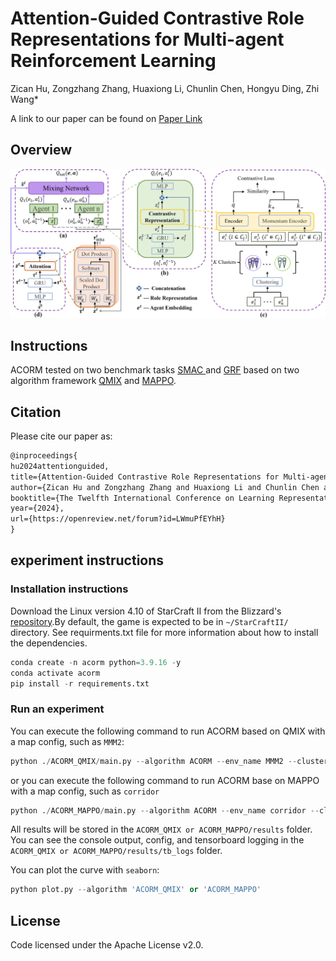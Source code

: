 # **Attention-Guided Contrastive Role Representations for Multi-agent Reinforcement Learning**

Zican Hu, Zongzhang Zhang, Huaxiong Li, Chunlin Chen, Hongyu Ding, Zhi Wang*

A link to our paper can be found on [Paper Link](https://openreview.net/forum?id=LWmuPfEYhH)

## **Overview**

![ACORM_QMIX](./ACORM_QMIX.jpg)

## **Instructions**

ACORM tested on two benchmark tasks [SMAC ](https://github.com/oxwhirl/smac) and [GRF](https://github.com/google-research/football) based on two algorithm framework [QMIX](https://arxiv.org/abs/1803.11485) and [MAPPO](https://arxiv.org/abs/2103.01955).

## **Citation**

Please cite our paper as:
```tex
@inproceedings{
hu2024attentionguided,
title={Attention-Guided Contrastive Role Representations for Multi-agent Reinforcement Learning},
author={Zican Hu and Zongzhang Zhang and Huaxiong Li and Chunlin Chen and Hongyu Ding and Zhi Wang},
booktitle={The Twelfth International Conference on Learning Representations},
year={2024},
url={https://openreview.net/forum?id=LWmuPfEYhH}
}
```

## **experiment instructions**

### **Installation instructions**
Download the Linux version 4.10 of StarCraft II from the Blizzard's [repository](https://github.com/Blizzard/s2client-proto#downloads).By default, the game is expected to be in `~/StarCraftII/` directory.
See requirments.txt file for more information about how to install the dependencies.
```python
conda create -n acorm python=3.9.16 -y
conda activate acorm
pip install -r requirements.txt
```

### Run an experiment

You can execute the following command to run ACORM based on QMIX with a map config, such as `MMM2`:

```python
python ./ACORM_QMIX/main.py --algorithm ACORM --env_name MMM2 --cluster_num 3 --max_train_steps 3050000
```
or you can execute the following command to run ACORM base on MAPPO with a map config, such as `corridor`

```python
python ./ACORM_MAPPO/main.py --algorithm ACORM --env_name corridor --cluster_num 3 --max_train_steps 5050000
```

All results will be stored in the `ACORM_QMIX or ACORM_MAPPO/results` folder. You can see the console output, config, and tensorboard logging in the `ACORM_QMIX or ACORM_MAPPO/results/tb_logs` folder.

You can plot the curve with `seaborn`:

```python
python plot.py --algorithm 'ACORM_QMIX' or 'ACORM_MAPPO'
```

## License

Code licensed under the Apache License v2.0.

